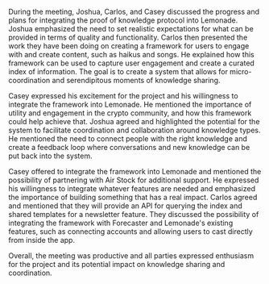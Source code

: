 During the meeting, Joshua, Carlos, and Casey discussed the progress and plans for integrating the proof of knowledge protocol into Lemonade. Joshua emphasized the need to set realistic expectations for what can be provided in terms of quality and functionality. Carlos then presented the work they have been doing on creating a framework for users to engage with and create content, such as haikus and songs. He explained how this framework can be used to capture user engagement and create a curated index of information. The goal is to create a system that allows for micro-coordination and serendipitous moments of knowledge sharing. 

Casey expressed his excitement for the project and his willingness to integrate the framework into Lemonade. He mentioned the importance of utility and engagement in the crypto community, and how this framework could help achieve that. Joshua agreed and highlighted the potential for the system to facilitate coordination and collaboration around knowledge types. He mentioned the need to connect people with the right knowledge and create a feedback loop where conversations and new knowledge can be put back into the system. 

Casey offered to integrate the framework into Lemonade and mentioned the possibility of partnering with Air Stock for additional support. He expressed his willingness to integrate whatever features are needed and emphasized the importance of building something that has a real impact. Carlos agreed and mentioned that they will provide an API for querying the index and shared templates for a newsletter feature. They discussed the possibility of integrating the framework with Forecaster and Lemonade's existing features, such as connecting accounts and allowing users to cast directly from inside the app. 

Overall, the meeting was productive and all parties expressed enthusiasm for the project and its potential impact on knowledge sharing and coordination.
